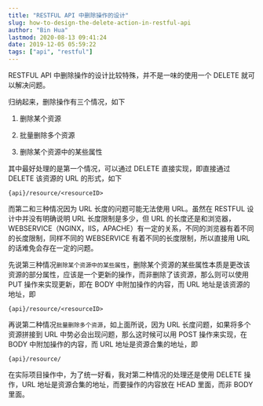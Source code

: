 ```yaml
---
title: "RESTFUL API 中删除操作的设计"
slug: how-to-design-the-delete-action-in-restful-api
author: "Bin Hua"
lastmod: 2020-08-13 09:41:24
date: 2019-12-05 05:59:22
tags: ["api", "restful"]
---
```


RESTFUL API 中删除操作的设计比较特殊，并不是一味的使用一个 DELETE 就可以解决问题。

归纳起来，删除操作有三个情况，如下

1. 删除某个资源

2. 批量删除多个资源

3. 删除某个资源中的某些属性

其中最好处理的是第一个情况，可以通过 DELETE 直接实现，即直接通过 DELETE 该资源的 URL 的形式，如下

```
{api}/resource/<resourceID>
```

而第二和三种情况因为 URL 长度的问题可能无法使用 URL。虽然在 RESTFUL 设计中并没有明确说明 URL 长度限制是多少，但 URL 的长度还是和浏览器，WEBSERVICE（NGINX，IIS，APACHE）有一定的关系，不同的浏览器有着不同的长度限制，同样不同的 WEBSERVICE 有着不同的长度限制，所以直接用 URL 的话难免会存在一定的问题。

先说第三种情况`删除某个资源中的某些属性`，删除某个资源的某些属性本质是更改该资源的部分属性，应该是一个更新的操作，而非删除了该资源，那么则可以使用 PUT 操作来实现更新，即在 BODY 中附加操作的内容，而 URL 地址是该资源的地址，即

```
{api}/resource/<resourceID>
```

再说第二种情况`批量删除多个资源`，如上面所说，因为 URL 长度问题，如果将多个资源拼接到 URL 中势必会出现问题，那么这时候可以用 POST 操作来实现，在 BODY 中附加操作的内容，而 URL 地址是资源合集的地址，即

```
{api}/resource/
```

在实际项目操作中，为了统一好看，我对第二种情况的处理还是使用 DELETE 操作，URL 地址是资源合集的地址，而要操作的内容放在 HEAD 里面，而非 BODY 里面。